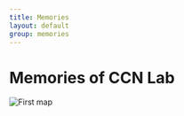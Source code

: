 ```yaml
---
title: Memories
layout: default
group: memories
---
```


# Memories of CCN Lab


<img class="img-fluid" src="/lab/static/img/map/first_map.png" alt="First map"> <br>


